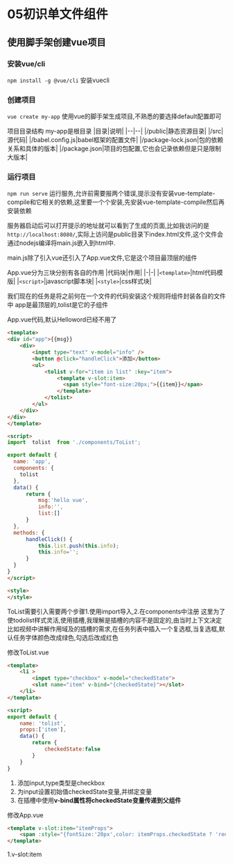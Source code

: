 # 05初识单文件组件

## 使用脚手架创建vue项目

### 安装vue/cli

`npm install -g @vue/cli` 安装vuecli

### 创建项目

`vue create my-app` 使用vue的脚手架生成项目,不熟悉的要选择default配置即可

项目目录结构
my-app是根目录
|目录|说明|
|--|--|
|/public|静态资源目录|
|/src|源代码|
|/babel.config.js|babel框架的配置文件|
|/package-lock.json|包的依赖关系和具体的版本|
|/package.json|项目的包配置,它也会记录依赖但是只是限制大版本|

### 运行项目

`npm run serve` 运行服务,允许前需要报两个错误,提示没有安装vue-template-compile和它相关的依赖,这里要一个个安装,先安装vue-template-compile然后再安装依赖

服务器启动后可以打开提示的地址就可以看到了生成的页面,比如我访问的是`http://localhost:8080/`,实际上访问是public目录下index.html文件,这个文件会通过nodejs编译将main.js嵌入到html中.

main.js除了引入vue还引入了App.vue文件,它是这个项目最顶层的组件

App.vue分为三块分别有各自的作用
|代码块|作用|
|-|-|
|`<template>`|html代码模版|
|`<script>`|javascript脚本块|
|`<style>`|css样式块|

我们现在的任务是将之前何在一个文件的代码安装这个规则将组件封装各自的文件中
app是最顶层的,tolist是它的子组件

App.vue代码,默认Helloword已经不用了

```html
<template>
<div id="app">{{msg}}
    <div>
        <input type="text" v-model="info" />
        <button @click="handleClick">添加</button>
        <ul>
            <tolist v-for="item in list" :key="item">
                <template v-slot:item>
                  <span style="font-size:20px;">{{item}}</span>
                </template>
            </tolist>
        </ul>
    </div>
</div>
</template>

<script>
import  tolist  from './components/ToList';

export default {
  name: 'app',
  components: {
    tolist
  },
  data() {
      return {
          msg:'hello vue',
          info:'',
          list:[]
      }
  },
  methods: {
      handleClick() {
          this.list.push(this.info);
          this.info='';
      }
  }
}
</script>

<style>
</style>
```

ToList需要引入需要两个步骤1.使用import导入,2.在components中注册
这里为了使todolist样式灵活,使用插槽,我理解是插槽的内容不是固定的,由当时上下文决定
比如视频中讲解作用域及的插槽的需求,在任务列表中插入一个复选框,当复选框,默认任务字体颜色改成绿色,勾选后改成红色

修改ToList.vue

```html
<template>
    <li >
        <input type="checkbox" v-model="checkedState">
        <slot name="item" v-bind="{checkedState}"></slot>
    </li>
</template>

<script>
export default {
    name: 'tolist',
    props:['item'],
    data() {
        return {
            checkedState:false
        }
    }
}
```

1. 添加input,type类型是checkbox
2. 为input设置初始值checkedState变量,并绑定变量
3. 在插槽中使用**v-bind属性将checkedState变量传递到父组件**

修改App.vue

```html
<template v-slot:item="itemProps">
    <span :style="{fontSize:'20px',color: itemProps.checkedState ? 'red': 'blue'}">{{item}}</span>
</template>
```

1.v-slot:item